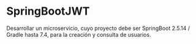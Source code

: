 # SpringBootJWT
Desarrollar un microservicio, cuyo proyecto debe ser SpringBoot 2.5.14 / Gradle hasta 7.4, para la creación y consulta de usuarios.
